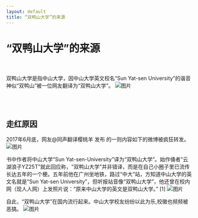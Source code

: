 ```yaml
---
layout: default
title: “双鸭山大学”的来源
---
```


# “双鸭山大学”的来源
<br><br>
双鸭山大学是指中山大学，因中山大学英文校名“Sun Yat-sen University”的谐音神似“双鸭山”被一位网友翻译为“双鸭山大学”。
![图片](https://gss2.bdstatic.com/-fo3dSag_xI4khGkpoWK1HF6hhy/baike/w%3D268%3Bg%3D0/sign=981294693087e9504217f46a2803347e/e7cd7b899e510fb32136ec3dd333c895d1430c68.jpg) 


<br><br>
## **走红原因**
2017年6月底，网友@同声翻译樱桃羊 发布
的一则内容如下的微博被疯狂转发。
![图片](https://gss0.bdstatic.com/-4o3dSag_xI4khGkpoWK1HF6hhy/baike/c0=baike80,5,5,80,26/sign=b2c2a958f71f4134f43a0d2c4476feaf/b999a9014c086e0609490bf008087bf40bd1cba3.jpg)



书中作者将中山大学“Sun Yat-sen-University”译为“双鸭山大学”。始作俑者“云湖浪子YZ25T”就此回应称，“双鸭山大学”并非错译，而是在自己小圈子里已流传长达五年的一个梗。五年前他在广州坐地铁，路过“中大”站，方知道中山大学的英文名就是“Sun Yat-sen University”，但听报站音像“双鸭山大学”，他还曾在校内网（现人人网）上发照片说：“原来中山大学的英文是双鸭山大学。” [1] 
![图片](http://img3.jiemian.com/101/original/20170626/149846120142964000_a580xH.jpg)



自此，“双鸭山大学”在国内流行起来。中山大学校友纷纷以此为乐,校徽也频频被恶搞。
![图片](http://n.sinaimg.cn/edu/transform/20170628/yrjw-fyhneam5214667.png)